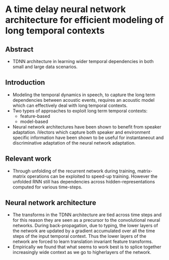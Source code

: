# A time delay neural network architecture for efficient modeling of long temporal contexts
## Abstract
- TDNN architecture in learning wider temporal dependencies in both small and large data scenarios.
## Introduction
- Modeling the temporal dynamics in speech, to capture the long term dependencies between acoustic events, requires an acoustic model which can effectively deal with long temporal contexts.
- Two types of approaches to exploit long term temporal contexts:
    - feature-based
    - model-based
- Neural network architectures have been shown to benefit from speaker adaptation. iVectors which capture both speaker and environment specific information have been shown to be useful for instantaneout and discriminative adaptation of the neural network adaptation.
## Relevant work
- Through unfolding of the recurrent network during training, matrix-matrix operations can be exploited to speed-up training. However the unfolded RNN still has dependencies across hidden-representations computed for various time-steps.
## Neural network architecture
- The transforms in the TDNN architecture are tied across time steps and for this reason they are seen as a precursor to the convolutional neural networks. During back-propagation, due to typing, the lower layers of the network are updated by a gradient accumulated over all the time steps of the input temporal context. Thus the lower layers of the network are forced to learn translation invariant feature transforms.
- Empirically we found that what seems to work best is to splice together increasingly wide context as we go to higherlayers of the network.